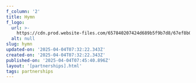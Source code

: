 ```yaml
---
f_column: '2'
title: Hymn
f_logo:
  url: >-
    https://cdn.prod.website-files.com/657840207424d689b5f9b7d8/67ef8b01a624f87759ca00ae_hymn-logotype.svg
  alt: null
slug: hymn
updated-on: '2025-04-04T07:32:22.343Z'
created-on: '2025-04-04T07:32:22.343Z'
published-on: '2025-04-04T07:45:40.896Z'
layout: '[partnerships].html'
tags: partnerships
---
```




